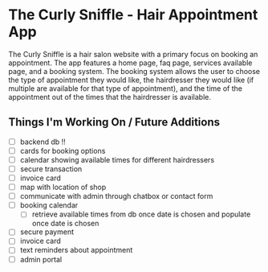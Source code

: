 # The Curly Sniffle -  Hair Appointment App

<!-- see it live! link to deployed site -->

The Curly Sniffle is a hair salon website with a primary focus on booking an appointment. The app features a home page, faq page, services available page, and a booking system. The booking system allows the user to choose the type of appointment they would like, the hairdresser they would like (if multiple are available for that type of appointment), and the time of the appointment out of the times that the hairdresser is available.

<!-- ### Features -->

<!-- ## Video Walkthrough & Explanation -->

<!-- ## Tech Stack
Javascript  
ReactJS  
NodeJS  
PostgreSQL   -->

<!-- ## Diagrams
DB diagram  
AWS dataflow / services -->


## Things I'm Working On / Future Additions
- [ ] backend db !!
- [ ] cards for booking options
- [ ] calendar showing available times for different hairdressers
- [ ] secure transaction
- [ ] invoice card
- [ ] map with location of shop
- [ ] communicate with admin through chatbox or contact form
- [ ] booking calendar
    - [ ] retrieve available times from db once date is chosen and populate once date is chosen
- [ ] secure payment
- [ ] invoice card
- [ ] text reminders about appointment
- [ ] admin portal